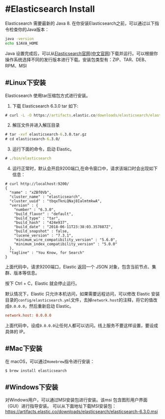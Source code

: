 # #Elasticsearch Install

Elasticsearch 需要最新的 Java 8.
在你安装Elasticsearch之前，可以通过以下指令检查你的Java版本：

```cmd
java -version
echo $JAVA_HOME
```

Java 设置完成后，可以从[Elasticsearch官网](https://www.elastic.co/downloads/elasticsearch)([中文官网](https://www.elastic.co/cn/downloads/elasticsearch))下载并运行。可以根据你操作系统选择不同的发行版本进行下载。安装包类型有：ZIP、TAR、DEB、RPM、MSI

## #Linux下安装

Elasticsearch 使用tar压缩包方式进行安装。

1. 下载 Elasticsearch 6.3.0 tar 如下:

```cmd
# curl -L -O https://artifacts.elastic.co/downloads/elasticsearch/elasticsearch-6.3.0.tar.gz

```

2. 解压文件并进入解压目录

```cmd
# tar -xvf elasticsearch-6.3.0.tar.gz
# cd elasticsearch-6.3.0/
```

3. 运行下面的命令，启动 Elastic。

```cmd
# ./bin/elasticsearch
```

4. 运行正常时，默认会开启9200端口,在命令窗口中，请求该端口时会出现如下信息：

```info
# curl http://localhost:9200/
{
  "name" : "xZBf0Vb",
  "cluster_name" : "elasticsearch",
  "cluster_uuid" : "tbqxTknLQNaj8IalmtmkwA",
  "version" : {
    "number" : "6.3.0",
    "build_flavor" : "default",
    "build_type" : "tar",
    "build_hash" : "424e937",
    "build_date" : "2018-06-11T23:38:03.357887Z",
    "build_snapshot" : false,
    "lucene_version" : "7.3.1",
    "minimum_wire_compatibility_version" : "5.6.0",
    "minimum_index_compatibility_version" : "5.0.0"
  },
  "tagline" : "You Know, for Search"
}
```

上面代码中，请求9200端口，Elastic 返回一个 JSON 对象，包含当前节点、集群、版本等信息。

按下 Ctrl + C，Elastic 就会停止运行。

默认情况下，Elastic 只允许本机访问，如果需要远程访问，可以修改 Elastic 安装目录的`config/elasticsearch.yml`文件，去掉`network.host`的注释，将它的值改成`0.0.0.0`，然后重新启动 Elastic。

```cfg
network.host: 0.0.0.0
```

上面代码中，设成`0.0.0.0`让任何人都可以访问。线上服务不要这样设置，要设成具体的 IP。

## #Mac下安装

在 macOS，可以通过`Homebrew`指令进行安装：

```cmd
$ brew install elasticsearch
```

## #Windows下安装

对Windows用户，可以通过MSI安装包进行安装。该msi 包含图形用户界面（GUI）进行指导安装。
可以从下面地址下载MSI安装包：https://artifacts.elastic.co/downloads/elasticsearch/elasticsearch-6.3.0.msi
